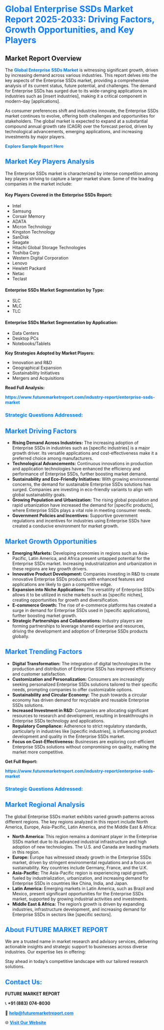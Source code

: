 <h1 style="color: #007BFF;">Global Enterprise SSDs Market Report 2025-2033: Driving Factors, Growth Opportunities, and Key Players</h1>

<section id="overview">
<h2>Market Report Overview</h2>
<p>The <a href="https://www.futuremarketreport.com/industry-report/enterprise-ssds-market" style="color: #007BFF; text-decoration: none;"><strong>Global Enterprise SSDs Market</strong></a> is witnessing significant growth, driven by increasing demand across various industries. This report delves into the key aspects of the Enterprise SSDs market, providing a comprehensive analysis of its current status, future potential, and challenges. The demand for Enterprise SSDs has surged due to its wide-ranging applications in industries such as [insert industries], making it a critical component in modern-day [applications].</p>
<p>As consumer preferences shift and industries innovate, the Enterprise SSDs market continues to evolve, offering both challenges and opportunities for stakeholders. The global market is expected to expand at a substantial compound annual growth rate (CAGR) over the forecast period, driven by technological advancements, emerging applications, and increasing investments by major players.</p>
</section>

<section id="overview">
<p><a href="https://www.futuremarketreport.com/request-sample/reportId=76022" style="color: #007BFF; text-decoration: none;"><strong>Explore Sample Report Here</strong></a></p>
</section>

<section id="key-players">
<h2 style="color: #007BFF;">Market Key Players Analysis</h2>
<p>The Enterprise SSDs market is characterized by intense competition among key players striving to capture a larger market share. Some of the leading companies in the market include:</p>
<h4>Key Players Covered in the Enterprise SSDs Report:</h4>
<ul><li>Intel</li><li>Samsung</li><li>Corsair Memory</li><li>ADATA</li><li>Micron Technology</li><li>Kingston Technology</li><li>SanDisk</li><li>Seagate</li><li>Hitachi Global Storage Technologies</li><li>Toshiba Corp</li><li>Western Digital Corporation</li><li>Lenovo</li><li>Hewlett Packard</li><li>Netac</li><li>Teclast</li></ul>
<h4>Enterprise SSDs Market Segmentation by Type:</h4>
<ul><li>SLC</li><li>MLC</li><li>TLC</li></ul>

<h4>Enterprise SSDs Market Segmentation by Application:</h4>
<ul><li>Data Centers</li><li>Desktop PCs</li><li>Notebooks/Tablets</li></ul>
<p><strong>Key Strategies Adopted by Market Players:</strong></p>
<ul>
<li>Innovation and R&D</li>
<li>Geographical Expansion</li>
<li>Sustainability Initiatives</li>
<li>Mergers and Acquisitions</li>
</ul>
</section>

<section>
<p><strong>Read Full Analysis: </strong></p><a href="https://www.futuremarketreport.com/industry-report/enterprise-ssds-market" style="color: #007BFF; text-decoration: none;"><strong>https://www.futuremarketreport.com/industry-report/enterprise-ssds-market</strong></a>
<h3 style="color: #007BFF;">Strategic Questions Addressed:</h3>
</section>

<section id="driving-factors">
<h2 style="color: #007BFF;">Market Driving Factors</h2>
<ul>
<li><strong>Rising Demand Across Industries:</strong> The increasing adoption of Enterprise SSDs in industries such as [specific industries] is a major growth driver. Its versatile applications and cost-effectiveness make it a preferred choice among manufacturers.</li>
<li><strong>Technological Advancements:</strong> Continuous innovations in production and application technologies have enhanced the efficiency and performance of Enterprise SSDs, further boosting market demand.</li>
<li><strong>Sustainability and Eco-Friendly Initiatives:</strong> With growing environmental concerns, the demand for sustainable Enterprise SSDs solutions has surged. Companies are investing in eco-friendly variants to align with global sustainability goals.</li>
<li><strong>Growing Population and Urbanization:</strong> The rising global population and rapid urbanization have increased the demand for [specific products], where Enterprise SSDs plays a vital role in meeting consumer needs.</li>
<li><strong>Government Policies and Incentives:</strong> Supportive government regulations and incentives for industries using Enterprise SSDs have created a conducive environment for market growth.</li>
</ul>
</section>

<section id="growth-opportunities">
<h2 style="color: #007BFF;">Market Growth Opportunities</h2>
<ul>
<li><strong>Emerging Markets:</strong> Developing economies in regions such as Asia-Pacific, Latin America, and Africa present untapped potential for the Enterprise SSDs market. Increasing industrialization and urbanization in these regions are key growth drivers.</li>
<li><strong>Innovative Product Development:</strong> Companies investing in R&D to create innovative Enterprise SSDs products with enhanced features and applications are likely to gain a competitive edge.</li>
<li><strong>Expansion into Niche Applications:</strong> The versatility of Enterprise SSDs allows it to be utilized in niche markets such as [specific niches], creating opportunities for growth and diversification.</li>
<li><strong>E-commerce Growth:</strong> The rise of e-commerce platforms has created a surge in demand for Enterprise SSDs used in [specific applications], further boosting market growth.</li>
<li><strong>Strategic Partnerships and Collaborations:</strong> Industry players are forming partnerships to leverage shared expertise and resources, driving the development and adoption of Enterprise SSDs products globally.</li>
</ul>
</section>

<section id="trending-factors">
<h2 style="color: #007BFF;">Market Trending Factors</h2>
<ul>
<li><strong>Digital Transformation:</strong> The integration of digital technologies in the production and distribution of Enterprise SSDs has improved efficiency and customer satisfaction.</li>
<li><strong>Customization and Personalization:</strong> Consumers are increasingly seeking personalized Enterprise SSDs solutions tailored to their specific needs, prompting companies to offer customizable options.</li>
<li><strong>Sustainability and Circular Economy:</strong> The push towards a circular economy has driven demand for recyclable and reusable Enterprise SSDs solutions.</li>
<li><strong>Increased Investment in R&D:</strong> Companies are allocating significant resources to research and development, resulting in breakthroughs in Enterprise SSDs technology and applications.</li>
<li><strong>Regulatory Compliance:</strong> Adherence to strict regulatory standards, particularly in industries like [specific industries], is influencing product development and quality in the Enterprise SSDs market.</li>
<li><strong>Focus on Cost-Effectiveness:</strong> Businesses are exploring cost-efficient Enterprise SSDs solutions without compromising on quality, making the market more competitive.</li>
</ul>
</section>

<section>
<p><strong>Get Full Report: </strong></p><a href="https://www.futuremarketreport.com/industry-report/enterprise-ssds-market" style="color: #007BFF; text-decoration: none;"><strong>https://www.futuremarketreport.com/industry-report/enterprise-ssds-market</strong></a>
<h3 style="color: #007BFF;">Strategic Questions Addressed:</h3>
</section>


<section id="regional-analysis">
<h2 style="color: #007BFF;">Market Regional Analysis</h2>
<p>The global Enterprise SSDs market exhibits varied growth patterns across different regions. The key regions analyzed in this report include North America, Europe, Asia-Pacific, Latin America, and the Middle East & Africa:</p>
<ul>
<li><strong>North America:</strong> This region remains a dominant player in the Enterprise SSDs market due to its advanced industrial infrastructure and high adoption of new technologies. The U.S. and Canada are leading markets in this region.</li>
<li><strong>Europe:</strong> Europe has witnessed steady growth in the Enterprise SSDs market, driven by stringent environmental regulations and a focus on sustainability. Key countries include Germany, France, and the U.K.</li>
<li><strong>Asia-Pacific:</strong> The Asia-Pacific region is experiencing rapid growth, fueled by industrialization, urbanization, and increasing demand for Enterprise SSDs in countries like China, India, and Japan.</li>
<li><strong>Latin America:</strong> Emerging markets in Latin America, such as Brazil and Mexico, present significant opportunities for the Enterprise SSDs market, supported by growing industrial activities and investments.</li>
<li><strong>Middle East & Africa:</strong> The region’s growth is driven by expanding industries, infrastructure development, and increasing demand for Enterprise SSDs in sectors like [specific sectors].</li>
</ul>
</section>

<footer>
<h2 style="color: #007BFF;">About FUTURE MARKET REPORT</h2>
<p>We are a trusted name in market research and advisory services, delivering actionable insights and strategic support to businesses across diverse industries. Our expertise lies in offering:</p>

<p>Stay ahead in today’s competitive landscape with our tailored research solutions.</p>

<h2 style="color: #007BFF;">Contact Us:</h2>
<p><strong>FUTURE MARKET REPORT</strong></p>
<p>📞 <strong>+91 (883) 074-8030</strong></p>
<p>📧 <strong><a href="mailto:help@futuremarketreport.com" style="color: #007BFF;">help@futuremarketreport.com</a></strong></p>
<p>🌐 <strong><a href="https://www.futuremarketreport.com/" style="color: #007BFF;">Visit Our Website</a></strong></p>
</footer>